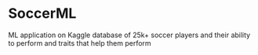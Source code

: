 # SoccerML
ML application on Kaggle database of 25k+ soccer players and their ability to perform and traits that help them perform
